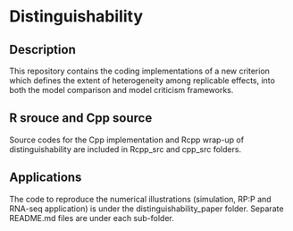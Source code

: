 # Distinguishability

## Description
This repository contains the coding implementations of a new criterion which defines the extent of heterogeneity among replicable effects, into both the model comparison and model criticism frameworks.

## R srouce and Cpp source
Source codes for the Cpp implementation and Rcpp wrap-up of distinguishability are included in Rcpp_src and cpp_src folders. 

## Applications
The code to reproduce the numerical illustrations (simulation, RP:P and RNA-seq application) is under the distinguishability_paper folder. Separate README.md files are under each sub-folder.